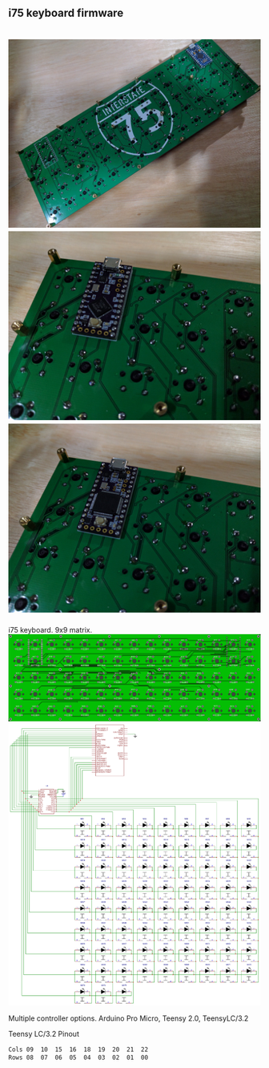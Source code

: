 ## i75 keyboard firmware
![i75 1.0 Assembled](i75.jpg)
![i75 1.0 Teensy LC](teensylc.jpg)
![i75 1.0 Teense 3.2](teensy32.jpg)
======================
i75 keyboard. 9x9 matrix.
![i75 1.0 PCB Front](pcb-front.png)
![i75 1.0 PCB Schematic](schematic.png)

Multiple controller options. Arduino Pro Micro, Teensy 2.0, TeensyLC/3.2

Teensy LC/3.2 Pinout

	Cols 09  10  15  16  18  19  20  21  22
	Rows 08  07  06  05  04  03  02  01  00
